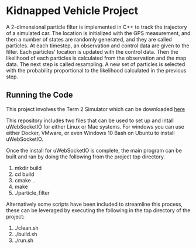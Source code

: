 # Kidnapped Vehicle Project
A 2-dimensional particle filter is implemented in C++ to track the trajectory of a simulated car.
The location is initialized with the GPS measurement, and then a number of states are randomly generated, and they are called particles.
At each timestep, an observation and control data are given to the filter.
Each particles' location is updated with the control data.
Then the likelihood of each particles is calculated from the observation and the map data.
The next step is called resampling. A new set of particles is selected with the probability proportional to the likelihood calculated in the previous step.

## Running the Code
This project involves the Term 2 Simulator which can be downloaded [here](https://github.com/udacity/self-driving-car-sim/releases)

This repository includes two files that can be used to set up and intall uWebSocketIO for either Linux or Mac systems. For windows you can use either Docker, VMware, or even Windows 10 Bash on Ubuntu to install uWebSocketIO.

Once the install for uWebSocketIO is complete, the main program can be built and ran by doing the following from the project top directory.

1. mkdir build
2. cd build
3. cmake ..
4. make
5. ./particle_filter

Alternatively some scripts have been included to streamline this process, these can be leveraged by executing the following in the top directory of the project:

1. ./clean.sh
2. ./build.sh
3. ./run.sh

